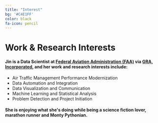 ```yaml
---
title: "Interest"
bg: '#C4E1FF'
color: black
fa-icon: pencil
---
```

 
# Work & Research Interests
 
#### Jin is a Data Scientist at [**Federal Aviation Administration (FAA)**](http://www.faa.gov/) via [**GRA, Incorporated**](http://gra-inc.com/), and her work and research interests include:
  
 - Air Traffic Management Performance Modernization
 - Data Automation and Integration
 - Data Visualization and Communication 
 - Machine Learning and Statistical Analysis
 - Problem Detection and Project Initiation
  

#### She is enjoying what she's doing while being a science fiction lover, marathon runner and Monty Pythonian.
